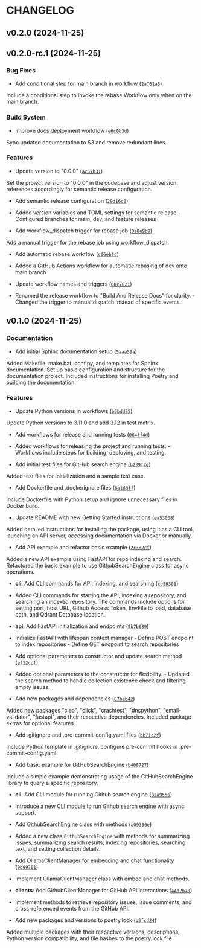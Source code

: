 # CHANGELOG


## v0.2.0 (2024-11-25)


## v0.2.0-rc.1 (2024-11-25)

### Bug Fixes

- Add conditional step for main branch in workflow
  ([`2a761a5`](https://github.com/sachahu1/Github-Search-Engine/commit/2a761a570964b14d437ee3ec6ecb3e48044ccaf2))

Include a conditional step to invoke the rebase Workflow only when on the main branch.

### Build System

- Improve docs deployment workflow
  ([`e6c0b3d`](https://github.com/sachahu1/Github-Search-Engine/commit/e6c0b3dfb9321430b261cdcca80a37deb9ed8c2e))

Sync updated documentation to S3 and remove redundant lines.

### Features

- Update version to "0.0.0"
  ([`ac37b31`](https://github.com/sachahu1/Github-Search-Engine/commit/ac37b31afbfb5d47704b46897067c7646908ad67))

Set the project version to "0.0.0" in the codebase and adjust version references accordingly for
  semantic release configuration.

- Add semantic release configuration
  ([`29d16c0`](https://github.com/sachahu1/Github-Search-Engine/commit/29d16c0cb7e5eed4baec394a5373caf0fa6d679b))

- Added version variables and TOML settings for semantic release - Configured branches for main,
  dev, and feature releases

- Add workflow_dispatch trigger for rebase job
  ([`0a8e9b9`](https://github.com/sachahu1/Github-Search-Engine/commit/0a8e9b97f19116c0d2da46302c7288844927d4c5))

Add a manual trigger for the rebase job using workflow_dispatch.

- Add automatic rebase workflow
  ([`c06ebfd`](https://github.com/sachahu1/Github-Search-Engine/commit/c06ebfdedb810c0a58386f469f502d50e98be5fa))

- Added a GitHub Actions workflow for automatic rebasing of dev onto main branch.

- Update workflow names and triggers
  ([`68c7821`](https://github.com/sachahu1/Github-Search-Engine/commit/68c782173a2205a68739c33b725754cab0a2d4e5))

- Renamed the release workflow to "Build And Release Docs" for clarity. - Changed the trigger to
  manual dispatch instead of specific events.


## v0.1.0 (2024-11-25)

### Documentation

- Add initial Sphinx documentation setup
  ([`5aaa59a`](https://github.com/sachahu1/Github-Search-Engine/commit/5aaa59a8f5f8d6c401251407068f08211182615d))

Added Makefile, make.bat, conf.py, and templates for Sphinx documentation. Set up basic
  configuration and structure for the documentation project. Included instructions for installing
  Poetry and building the documentation.

### Features

- Update Python versions in workflows
  ([`b5bdd75`](https://github.com/sachahu1/Github-Search-Engine/commit/b5bdd7518b1faea939f46fc37ef5b72b5843920b))

Update Python versions to 3.11.0 and add 3.12 in test matrix.

- Add workflows for release and running tests
  ([`064ff4d`](https://github.com/sachahu1/Github-Search-Engine/commit/064ff4d2cf10a5b297f95e41693822a8fcb9169d))

- Added workflows for releasing the project and running tests. - Workflows include steps for
  building, deploying, and testing.

- Add initial test files for GitHub search engine
  ([`b239f7e`](https://github.com/sachahu1/Github-Search-Engine/commit/b239f7ebfd161bb986051b85a11fdebe9e7f4a98))

Added test files for initialization and a sample test case.

- Add Dockerfile and .dockerignore files
  ([`6a168ff`](https://github.com/sachahu1/Github-Search-Engine/commit/6a168ffb07b32c67299b9458230d29d1efb1110d))

Include Dockerfile with Python setup and ignore unnecessary files in Docker build.

- Update README with new Getting Started instructions
  ([`ea53008`](https://github.com/sachahu1/Github-Search-Engine/commit/ea53008508b2f2375f8c6fb605a6fb2e29b093a3))

Added detailed instructions for installing the package, using it as a CLI tool, launching an API
  server, accessing documentation via Docker or manually.

- Add API example and refactor basic example
  ([`2c382cf`](https://github.com/sachahu1/Github-Search-Engine/commit/2c382cf261d883cd66eff52fd8103fa6ad09628b))

Added a new API example using FastAPI for repo indexing and search. Refactored the basic example to
  use GithubSearchEngine class for async operations.

- **cli**: Add CLI commands for API, indexing, and searching
  ([`ce56301`](https://github.com/sachahu1/Github-Search-Engine/commit/ce56301aae5019b537476c215a86e4bf5571a688))

- Added CLI commands for starting the API, indexing a repository, and searching an indexed
  repository. The commands include options for setting port, host URL, Github Access Token, EnvFile
  to load, database path, and Qdrant Database location.

- **api**: Add FastAPI initialization and endpoints
  ([`5b7b689`](https://github.com/sachahu1/Github-Search-Engine/commit/5b7b689357d48b0a046e9c6955210c653f6aa476))

- Initialize FastAPI with lifespan context manager - Define POST endpoint to index repositories -
  Define GET endpoint to search repositories

- Add optional parameters to constructor and update search method
  ([`ef12cdf`](https://github.com/sachahu1/Github-Search-Engine/commit/ef12cdfaf02544c43f97d60121995069237e30eb))

- Added optional parameters to the constructor for flexibility. - Updated the search method to
  handle collection existence check and filtering empty issues.

- Add new packages and dependencies
  ([`87beb42`](https://github.com/sachahu1/Github-Search-Engine/commit/87beb4280b1dd7f7697b8a0b2d32ac4a75c16772))

Added new packages "cleo", "click", "crashtest", "dnspython", "email-validator", "fastapi", and
  their respective dependencies. Included package extras for optional features.

- Add .gitignore and .pre-commit-config.yaml files
  ([`bb71c2f`](https://github.com/sachahu1/Github-Search-Engine/commit/bb71c2f09b6c75f1004b7947ec36993798f484e5))

Include Python template in .gitignore, configure pre-commit hooks in .pre-commit-config.yaml.

- Add basic example for GitHubSearchEngine
  ([`b408727`](https://github.com/sachahu1/Github-Search-Engine/commit/b40872798b985e03960d68f0ce70f7b379fae7c6))

Include a simple example demonstrating usage of the GitHubSearchEngine library to query a specific
  repository.

- **cli**: Add CLI module for running Github search engine
  ([`82a9566`](https://github.com/sachahu1/Github-Search-Engine/commit/82a9566c2736119e97ec0a77f53e03685369bdc9))

- Introduce a new CLI module to run Github search engine with async support.

- Add GithubSearchEngine class with methods
  ([`a09336e`](https://github.com/sachahu1/Github-Search-Engine/commit/a09336e716d544bf17d0aa8e737de6591c67c02e))

- Added a new class `GithubSearchEngine` with methods for summarizing issues, summarizing search
  results, indexing repositories, searching text, and setting collection details.

- Add OllamaClientManager for embedding and chat functionality
  ([`0d99701`](https://github.com/sachahu1/Github-Search-Engine/commit/0d997011ba61a7a27b010e207d79c626b0c5f454))

- Implement OllamaClientManager class with embed and chat methods.

- **clients**: Add GithubClientManager for GitHub API interactions
  ([`44d2b70`](https://github.com/sachahu1/Github-Search-Engine/commit/44d2b709c5d2fe8abd4e92b221053f3f9b7f2a00))

- Implement methods to retrieve repository issues, issue comments, and cross-referenced events from
  the GitHub API.

- Add new packages and versions to poetry.lock
  ([`b5fcd24`](https://github.com/sachahu1/Github-Search-Engine/commit/b5fcd2469fec50bd3e110d164e4b97e9dfc8302a))

Added multiple packages with their respective versions, descriptions, Python version compatibility,
  and file hashes to the poetry.lock file.
